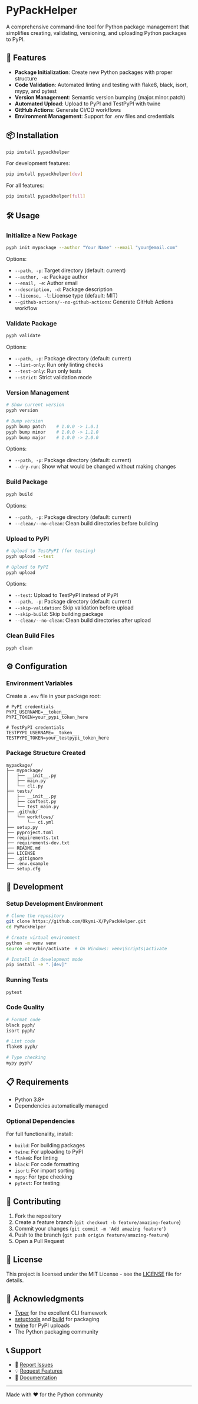 # PyPackHelper

A comprehensive command-line tool for Python package management that simplifies creating, validating, versioning, and uploading Python packages to PyPI.

## 🚀 Features

- **Package Initialization**: Create new Python packages with proper structure
- **Code Validation**: Automated linting and testing with flake8, black, isort, mypy, and pytest
- **Version Management**: Semantic version bumping (major.minor.patch)
- **Automated Upload**: Upload to PyPI and TestPyPI with twine
- **GitHub Actions**: Generate CI/CD workflows
- **Environment Management**: Support for .env files and credentials

## 📦 Installation

```bash
pip install pypackhelper
```

For development features:
```bash
pip install pypackhelper[dev]
```

For all features:
```bash
pip install pypackhelper[full]
```

## 🛠️ Usage

### Initialize a New Package

```bash
pyph init mypackage --author "Your Name" --email "your@email.com"
```

Options:
- `--path, -p`: Target directory (default: current)
- `--author, -a`: Package author
- `--email, -e`: Author email  
- `--description, -d`: Package description
- `--license, -l`: License type (default: MIT)
- `--github-actions/--no-github-actions`: Generate GitHub Actions workflow

### Validate Package

```bash
pyph validate
```

Options:
- `--path, -p`: Package directory (default: current)
- `--lint-only`: Run only linting checks
- `--test-only`: Run only tests
- `--strict`: Strict validation mode

### Version Management

```bash
# Show current version
pyph version

# Bump version
pyph bump patch    # 1.0.0 -> 1.0.1
pyph bump minor    # 1.0.0 -> 1.1.0  
pyph bump major    # 1.0.0 -> 2.0.0
```

Options:
- `--path, -p`: Package directory (default: current)
- `--dry-run`: Show what would be changed without making changes

### Build Package

```bash
pyph build
```

Options:
- `--path, -p`: Package directory (default: current)
- `--clean/--no-clean`: Clean build directories before building

### Upload to PyPI

```bash
# Upload to TestPyPI (for testing)
pyph upload --test

# Upload to PyPI
pyph upload
```

Options:
- `--test`: Upload to TestPyPI instead of PyPI
- `--path, -p`: Package directory (default: current)
- `--skip-validation`: Skip validation before upload
- `--skip-build`: Skip building package
- `--clean/--no-clean`: Clean build directories after upload

### Clean Build Files

```bash
pyph clean
```

## ⚙️ Configuration

### Environment Variables

Create a `.env` file in your package root:

```env
# PyPI credentials
PYPI_USERNAME=__token__
PYPI_TOKEN=your_pypi_token_here

# TestPyPI credentials  
TESTPYPI_USERNAME=__token__
TESTPYPI_TOKEN=your_testpypi_token_here
```

### Package Structure Created

```
mypackage/
├── mypackage/
│   ├── __init__.py
│   ├── main.py
│   └── cli.py
├── tests/
│   ├── __init__.py
│   ├── conftest.py
│   └── test_main.py
├── .github/
│   └── workflows/
│       └── ci.yml
├── setup.py
├── pyproject.toml
├── requirements.txt
├── requirements-dev.txt
├── README.md
├── LICENSE
├── .gitignore
├── .env.example
└── setup.cfg
```

## 🔧 Development

### Setup Development Environment

```bash
# Clone the repository
git clone https://github.com/Okymi-X/PyPackHelper.git
cd PyPackHelper

# Create virtual environment
python -m venv venv
source venv/bin/activate  # On Windows: venv\Scripts\activate

# Install in development mode
pip install -e ".[dev]"
```

### Running Tests

```bash
pytest
```

### Code Quality

```bash
# Format code
black pyph/
isort pyph/

# Lint code
flake8 pyph/

# Type checking
mypy pyph/
```

## 📋 Requirements

- Python 3.8+
- Dependencies automatically managed

### Optional Dependencies

For full functionality, install:
- `build`: For building packages
- `twine`: For uploading to PyPI
- `flake8`: For linting
- `black`: For code formatting
- `isort`: For import sorting
- `mypy`: For type checking
- `pytest`: For testing

## 🤝 Contributing

1. Fork the repository
2. Create a feature branch (`git checkout -b feature/amazing-feature`)
3. Commit your changes (`git commit -m 'Add amazing feature'`)
4. Push to the branch (`git push origin feature/amazing-feature`)
5. Open a Pull Request

## 📄 License

This project is licensed under the MIT License - see the [LICENSE](LICENSE) file for details.

## 🙏 Acknowledgments

- [Typer](https://typer.tiangolo.com/) for the excellent CLI framework
- [setuptools](https://setuptools.pypa.io/) and [build](https://build.pypa.io/) for packaging
- [twine](https://twine.readthedocs.io/) for PyPI uploads
- The Python packaging community

## 📞 Support

- 🐛 [Report Issues](https://github.com/Okymi-X/PyPackHelper/issues)
- 💡 [Request Features](https://github.com/Okymi-X/PyPackHelper/issues)
- 📖 [Documentation](https://github.com/Okymi-X/PyPackHelper#readme)

---

Made with ❤️ for the Python community
